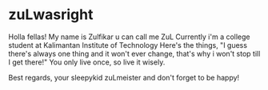 # zuLwasright
Holla fellas! My name is Zulfikar u can call me ZuL
Currently i'm a college student at Kalimantan Institute of Technology
Here's the things, "I guess there's always one thing and it won't ever change, that's why i won't stop till I get there!"
You only live once, so live it wisely.

Best regards, your sleepykid zuLmeister
and don't forget to be happy!

